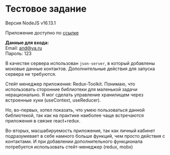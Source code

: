 # Тестовое задание

Версия NodeJS v16.13.1

Приложение доступно по [ссылке]()

**Данные для входа:**  
Email: and@ya.ru  
Пароль: 123

В качестве сервера использован `json-server`, в который добавлены моковые данные контактов. Дополнительные действия для запуска сервера не требуются.

Стейт менеджер приложения: Redux-Toolkit. Понимаю, что использовать сторонние библиотеки для маленькой задачи нерационально. Я мог сделать управление хранилищем через встроенные хуки (useContext, useReducer).

Но, во-первых, хотел показать, что умею пользоваться данной библиотекой, так как на практике наиболее чаще встречаются приложения в связке react+redux.

Во-вторых, масшабируемость приложения, так как личный кабинет подразумевает в себе намного больше функций, чем просто действия с контактами. И при добавлении дополнительного функционала потребуется использовать стейт-менеджер (redux, mobx)
